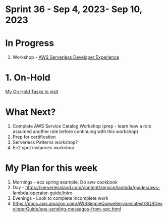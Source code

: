 <h1>Sprint 36 - Sep 4, 2023- Sep 10, 2023</h1>

# In Progress

1. Workshop - [AWS Serverless Developer Experience](https://catalog.workshops.aws/serverless-developer-experience/en-US/introduction/project-init)

# 1. On-Hold

[My On Hold Tasks to visit](./on-hold-tasks.md)

# What Next?

1. Complete AWS Service Catalog Workshop (prep - learn how a role assumed another role before continuing with this workshop)
1. Prep for certification
1. Serverless Patterns workshop?
1. Ec2 spot instances workshop


# My Plan for this week

1. Mornings - ecs spring example, Do aws cookbook
1. Day - https://serverlessland.com/content/service/lambda/guides/aws-lambda-operator-guide/intro
1. Evenings - Look to complete incomplete work
1. https://docs.aws.amazon.com/AWSSimpleQueueService/latest/SQSDeveloperGuide/sqs-sending-messages-from-vpc.html